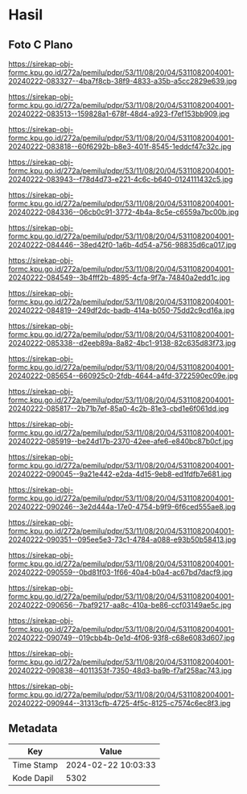 # Hasil

## Foto C Plano

https://sirekap-obj-formc.kpu.go.id/272a/pemilu/pdpr/53/11/08/20/04/5311082004001-20240222-083327--4ba7f8cb-38f9-4833-a35b-a5cc2829e639.jpg

https://sirekap-obj-formc.kpu.go.id/272a/pemilu/pdpr/53/11/08/20/04/5311082004001-20240222-083513--159828a1-678f-48d4-a923-f7ef153bb909.jpg

https://sirekap-obj-formc.kpu.go.id/272a/pemilu/pdpr/53/11/08/20/04/5311082004001-20240222-083818--60f6292b-b8e3-401f-8545-1eddcf47c32c.jpg

https://sirekap-obj-formc.kpu.go.id/272a/pemilu/pdpr/53/11/08/20/04/5311082004001-20240222-083943--f78d4d73-e221-4c6c-b640-0124111432c5.jpg

https://sirekap-obj-formc.kpu.go.id/272a/pemilu/pdpr/53/11/08/20/04/5311082004001-20240222-084336--06cb0c91-3772-4b4a-8c5e-c6559a7bc00b.jpg

https://sirekap-obj-formc.kpu.go.id/272a/pemilu/pdpr/53/11/08/20/04/5311082004001-20240222-084446--38ed42f0-1a6b-4d54-a756-98835d6ca017.jpg

https://sirekap-obj-formc.kpu.go.id/272a/pemilu/pdpr/53/11/08/20/04/5311082004001-20240222-084549--3b4fff2b-4895-4cfa-9f7a-74840a2edd1c.jpg

https://sirekap-obj-formc.kpu.go.id/272a/pemilu/pdpr/53/11/08/20/04/5311082004001-20240222-084819--249df2dc-badb-414a-b050-75dd2c9cd16a.jpg

https://sirekap-obj-formc.kpu.go.id/272a/pemilu/pdpr/53/11/08/20/04/5311082004001-20240222-085338--d2eeb89a-8a82-4bc1-9138-82c635d83f73.jpg

https://sirekap-obj-formc.kpu.go.id/272a/pemilu/pdpr/53/11/08/20/04/5311082004001-20240222-085654--660925c0-2fdb-4644-a4fd-3722590ec09e.jpg

https://sirekap-obj-formc.kpu.go.id/272a/pemilu/pdpr/53/11/08/20/04/5311082004001-20240222-085817--2b71b7ef-85a0-4c2b-81e3-cbd1e6f061dd.jpg

https://sirekap-obj-formc.kpu.go.id/272a/pemilu/pdpr/53/11/08/20/04/5311082004001-20240222-085919--be24d17b-2370-42ee-afe6-e840bc87b0cf.jpg

https://sirekap-obj-formc.kpu.go.id/272a/pemilu/pdpr/53/11/08/20/04/5311082004001-20240222-090045--9a21e442-e2da-4d15-9eb8-ed1fdfb7e681.jpg

https://sirekap-obj-formc.kpu.go.id/272a/pemilu/pdpr/53/11/08/20/04/5311082004001-20240222-090246--3e2d444a-17e0-4754-b9f9-6f6ced555ae8.jpg

https://sirekap-obj-formc.kpu.go.id/272a/pemilu/pdpr/53/11/08/20/04/5311082004001-20240222-090351--095ee5e3-73c1-4784-a088-e93b50b58413.jpg

https://sirekap-obj-formc.kpu.go.id/272a/pemilu/pdpr/53/11/08/20/04/5311082004001-20240222-090559--0bd81f03-1f66-40a4-b0a4-ac67bd7dacf9.jpg

https://sirekap-obj-formc.kpu.go.id/272a/pemilu/pdpr/53/11/08/20/04/5311082004001-20240222-090656--7baf9217-aa8c-410a-be86-ccf03149ae5c.jpg

https://sirekap-obj-formc.kpu.go.id/272a/pemilu/pdpr/53/11/08/20/04/5311082004001-20240222-090749--019cbb4b-0e1d-4f06-93f8-c68e6083d607.jpg

https://sirekap-obj-formc.kpu.go.id/272a/pemilu/pdpr/53/11/08/20/04/5311082004001-20240222-090838--4011353f-7350-48d3-ba9b-f7af258ac743.jpg

https://sirekap-obj-formc.kpu.go.id/272a/pemilu/pdpr/53/11/08/20/04/5311082004001-20240222-090944--31313cfb-4725-4f5c-8125-c7574c6ec8f3.jpg


## Metadata

| Key        | Value               |
| ---------- | ------------------- |
| Time Stamp | 2024-02-22 10:03:33 |
| Kode Dapil | 5302                |



